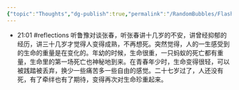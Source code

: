 ```yaml
---
{"topic":"Thoughts","dg-publish":true,"permalink":"/RandomBubbles/FlashThoughts/2025-08-26/","dgPassFrontmatter":true,"noteIcon":""}
---
```



- 21:01 #reflections 听鲁豫对谈张春，听张春讲十几岁的不安，讲曾经抑郁的经历，讲三十几岁才觉得人变得成熟，不再想死。突然觉得，人的一生感受到的生命的重量是在变化的。年幼的时候，生命很重，一只蚂蚁的死亡都有重量，生命里的第一场死亡也神秘地到来。在青春年少时，生命变得很轻，可以被践踏被丢弃，换少一些痛苦多一些自由的感觉。二十七岁过了，人还没有死，有了牵绊也有了期待，变得再次对生命珍重起来。 